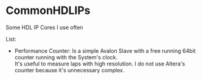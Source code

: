 # CommonHDLIPs
Some HDL IP Cores I use often

List:

* Performance Counter: Is a simple Avalon Slave with a free running 64bit counter running with the System's clock.<br>
    It's useful to measure laps with high resolution.
    I do not use Altera's counter because it's unnecessary complex.
